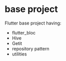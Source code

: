 # base project

Flutter base project having:

* flutter_bloc
* Hive
* Getit
* repository pattern
* utilities
